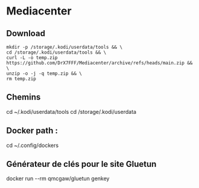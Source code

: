 # Mediacenter


## Download
```
mkdir -p /storage/.kodi/userdata/tools && \
cd /storage/.kodi/userdata/tools && \
curl -L -o temp.zip https://github.com/DrX7FFF/Mediacenter/archive/refs/heads/main.zip && \
unzip -o -j -q temp.zip && \
rm temp.zip
```

## Chemins
cd ~/.kodi/userdata/tools
cd /storage/.kodi/userdata

## Docker path :
cd ~/.config/dockers

## Générateur de clés pour le site Gluetun
docker run --rm qmcgaw/gluetun genkey
